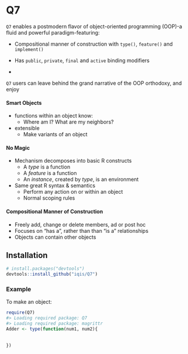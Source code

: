 
<!-- README.md is generated from README.Rmd. Please edit that file -->

# Q7

<!-- badges: start -->

<!-- [![Lifecycle: experimental](https://img.shields.io/badge/lifecycle-experimental-orange.svg)](https://www.tidyverse.org/lifecycle/#experimental) -->

<!-- badges: end -->

`Q7` enables a postmodern flavor of object-oriented programming (OOP)-a
fluid and powerful paradigm-featuring:

  - Compositional manner of construction with `type()`, `feature()` and
    `implement()`

  - Has `public`, `private`, `final` and `active` binding modifiers

  - 
`Q7` users can leave behind the grand narrative of the OOP orthodoxy,
and enjoy

#### Smart Objects

  - functions within an object know:
      - Where am I? What are my neighbors?
  - extensible
      - Make variants of an object

#### No Magic

  - Mechanism decomposes into basic R constructs
      - A *type* is a function
      - A *feature* is a function
      - An *instance*, created by *type*, is an environment
  - Same great R syntax & semantics
      - Perform any action on or within an object
      - Normal scoping rules

#### Compositional Manner of Construction

  - Freely add, change or delete members, ad or post hoc
  - Focuses on “has a”, rather than than “is a” relationships
  - Objects can contain other objects

## Installation

``` r
# install.packages("devtools")
devtools::install_github("iqis/Q7")
```

### Example

To make an object:

``` r
require(Q7)
#> Loading required package: Q7
#> Loading required package: magrittr
Adder <- type(function(num1, num2){
  
  
})
```
